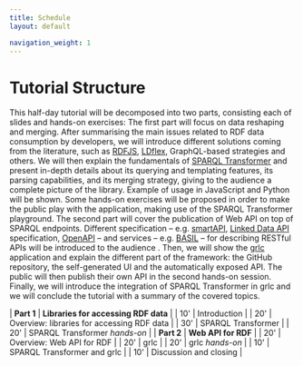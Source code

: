 ```yaml
---
title: Schedule
layout: default

navigation_weight: 1
---
```


# Tutorial Structure

This half-day tutorial will be decomposed into two parts, consisting each of slides and hands-on exercises:
The first part will focus on data reshaping and merging. After summarising the main issues related to RDF data consumption by developers, we will introduce different solutions coming from the literature, such as [RDFJS](https://rdf.js.org/data-model-spec/),  [LDflex](https://github.com/LDflex/LDflex), GraphQL-based strategies and others. We will then explain the fundamentals of [SPARQL Transformer](https://github.com/D2KLab/sparql-transformer) and present in-depth details about its querying and templating features, its parsing capabilities, and its merging strategy, giving to the audience a complete picture of the library. Example of usage in JavaScript and Python will be shown. Some hands-on exercises will be proposed in order to make the public play with the application, making use of the SPARQL Transformer playground.
The second part will cover the publication of Web API on top of SPARQL endpoints. Different specification – e.g. [smartAPI](https://smart-api.info/), [Linked Data API](https://github.com/UKGovLD/linked-data-api) specification, [OpenAPI](https://www.openapis.org/) – and services – e.g. [BASIL](https://github.com/the-open-university/basil) – for describing RESTful APIs will be introduced to the audience . Then, we will show the [grlc](grlc.io) application and explain the different part of the framework: the GitHub repository, the self-generated UI and the automatically exposed API. The public will then publish their own API in the second hands-on session. Finally, we will introduce the integration of SPARQL Transformer in grlc and we will conclude the tutorial with a summary of the covered topics.

| **Part 1** | **Libraries for accessing RDF data** |
| 10' 	  | Introduction                               	|
| 20'  	| Overview: libraries for accessing RDF data 	|
| 30'  	| SPARQL Transformer                         	|
| 20' 	| SPARQL Transformer _hands-on_                	|
| **Part 2** | **Web API for RDF** |
| 20' 	| Overview: Web API for RDF                  	|
| 20' 	| grlc                                       	|
| 20' 	| grlc _hands-on_                              	|
| 10' 	| SPARQL Transformer and grlc                	|
| 10' 	| Discussion and closing                     	|
